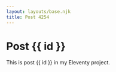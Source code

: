 ```yaml
---
layout: layouts/base.njk
title: Post 4254
---
```


# Post {{ id }}

This is post {{ id }} in my Eleventy project.
